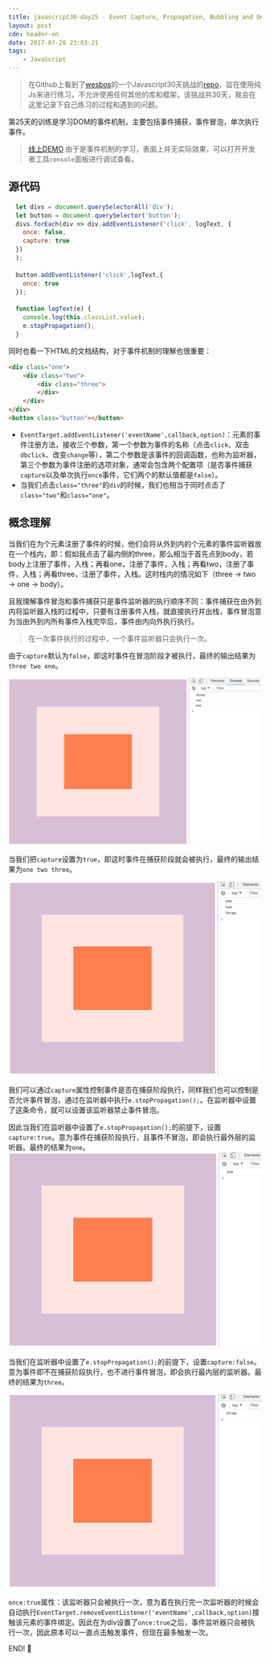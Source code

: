 ```yaml
---
title: javascript30-day25 - Event Capture, Propagation, Bubbling and Once
layout: post
cdn: header-on
date: 2017-07-28 23:03:21
tags:
    - JavaScript
---
```


> 在Github上看到了[wesbos](https://twitter.com/wesbos)的一个Javascript30天挑战的[repo](https://github.com/wesbos/JavaScript30)，旨在使用纯Js来进行练习，不允许使用任何其他的库和框架，该挑战共30天，我会在这里记录下自己练习的过程和遇到的问题。

第25天的训练是学习DOM的事件机制，主要包括事件捕获，事件冒泡，单次执行事件。
> [线上DEMO](http://htmlpreview.github.io/?https://github.com/winar-jin/JavaScript30-Challenge/blob/master/25%20-%20Event%20Capture%2C%20Propagation%2C%20Bubbling%20and%20Once/index.html)
> 由于是事件机制的学习，表面上并无实际效果，可以打开开发者工具`console`面板进行调试查看。

## 源代码
```Javascript
  let divs = document.querySelectorAll('div');
  let button = document.querySelector('button');
  divs.forEach(div => div.addEventListener('click', logText, {
    once: false,
    capture: true
  })
  );

  button.addEventListener('click',logText,{
    once: true
  });

  function logText(e) {
    console.log(this.classList.value);
    e.stopPropagation();
  }
```
同时也看一下HTML的文档结构，对于事件机制的理解也很重要：
```html
<div class="one">
    <div class="two">
        <div class="three">
        </div>
    </div>
</div>
<button class="button"></button>
```
* `EventTarget.addEventListener('eventName',callback,option)`：元素的事件注册方法，接收三个参数，第一个参数为事件的名称（点击`click`、双击`dbclick`、改变`change`等），第二个参数是该事件的回调函数，也称为监听器，第三个参数为事件注册的选项对象，通常会包含两个配置项（是否事件捕获`capture`以及单次执行`once`事件，它们两个的默认值都是`false`）。
* 当我们点击`class="three"`的`div`的时候，我们也相当于同时点击了`class="two"`和`class="one"`。

## 概念理解

当我们在为个元素注册了事件的时候，他们会将从外到内的个元素的事件监听器放在一个栈内，即：假如我点击了最内侧的three，那么相当于首先点到body，若body上注册了事件，入栈；再看one，注册了事件，入栈；再看two，注册了事件，入栈；再看three，注册了事件，入栈。这时栈内的情况如下（three → two → one → body）。

且我理解事件冒泡和事件捕获只是事件监听器的执行顺序不同：事件捕获在由外到内将监听器入栈的过程中，只要有注册事件入栈，就直接执行并出栈，事件冒泡意为当由外到内所有事件入栈完毕后，事件由内向外执行执行。
> 在一次事件执行的过程中，一个事件监听器只会执行一次。

由于`capture`默认为`false`，即这时事件在冒泡阶段才被执行，最终的输出结果为`three two one`。

![bubble](images/0728-bubble.png)

当我们把`capture`设置为`true`，即这时事件在捕获阶段就会被执行，最终的输出结果为`one two three`。

![capture](images/0728-capture.png)

我们可以通过`capture`属性控制事件是否在捕获阶段执行，同样我们也可以控制是否允许事件冒泡，通过在监听器中执行`e.stopPropagation();`。在监听器中设置了这条命令，就可以设置该监听器禁止事件冒泡。

因此当我们在监听器中设置了`e.stopPropagation();`的前提下，设置`capture:true`。意为事件在捕获阶段执行，且事件不冒泡，即会执行最外层的监听器。最终的结果为`one`。
![stop bubble capture](images/0728-stopbubble-true.png)

当我们在监听器中设置了`e.stopPropagation();`的前提下，设置`capture:false`。意为事件即不在捕获阶段执行，也不进行事件冒泡，即会执行最内层的监听器。最终的结果为`three`。

![stop bubble no capture](images/0728-stopbubble-false.png)

`once:true`属性：该监听器只会被执行一次，意为着在执行完一次监听器的时候会自动执行`EventTarget.removeEventListener('eventName',callback,option)`接触该元素的事件绑定。因此在为div设置了`once:true`之后，事件监听器只会被执行一次，因此原本可以一直点击触发事件，但现在最多触发一次。


END! 💯



